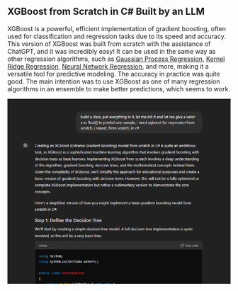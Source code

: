 ## XGBoost from Scratch in C# Built by an LLM

XGBoost is a powerful, efficient implementation of gradient boosting, often used for classification and regression tasks due to its speed and accuracy. This version of XGBoost was built from scratch with the assistance of ChatGPT, and it was incredibly easy! It can be used in the same way as other regression algorithms, such as [Gaussian Process Regression](https://visualstudiomagazine.com/Articles/2023/09/14/Gaussian-Process-Regression.aspx), [Kernel Ridge Regression](https://visualstudiomagazine.com/Articles/2023/08/15/kernel-ridge-regression.aspx), [Neural Network Regression](https://visualstudiomagazine.com/Articles/2023/10/18/neural-network-regression.aspx), and more, making it a versatile tool for predictive modeling. The accuracy in practice was quite good. The main intention was to use XGBoost as one of many regression algorithms in an ensemble to make better predictions, which seems to work.



![alt text](https://github.com/grensen/xgboost/blob/main/xgboost_llm.png?raw=true)





